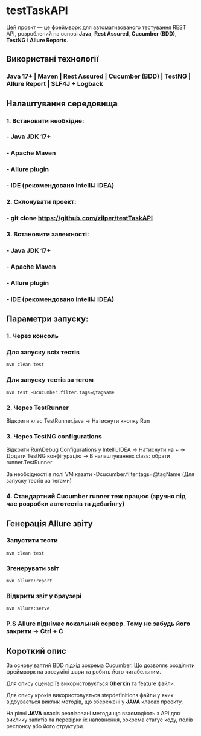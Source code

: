 # testTaskAPI
Цей проєкт — це фреймворк для автоматизованого тестування REST API, розроблений на основі **Java**, **Rest Assured**, **Cucumber (BDD)**, **TestNG** і **Allure Reports**.

## **Використані технології**

### **Java 17+** | **Maven** | **Rest Assured** | **Cucumber (BDD)** | **TestNG** | **Allure Report** | **SLF4J + Logback** 

## Налаштування середовища

### 1. Встановити необхідне:
### - **Java JDK 17+**
### - **Apache Maven**
### - **Allure plugin**
### - IDE (рекомендовано **IntelliJ IDEA**)

### 2. Склонувати проект:
### - git clone https://github.com/zilper/testTaskAPI

### 3. Встановити залежності:
### - **Java JDK 17+**
### - **Apache Maven**
### - **Allure plugin**
### - IDE (рекомендовано **IntelliJ IDEA**)

## Параметри запуску:
### 1. Через консоль
### Для запуску всіх тестів

    mvn clean test

### Для запуску тестів за тегом

    mvn test -Dcucumber.filter.tags=@tagName

### 2. Через TestRunner

Відкрити клас TestRunner.java -> Натиснути кнопку Run

### 3. Через TestNG configurations

Відкрити Run\Debug Configurations у IntelliJIDEA -> Натиснути на + -> Додати TestNG конфігурацію ->  В налаштуваннях class: обрати runner.TestRunner

За необхідності в полі VM казати -Dcucumber.filter.tags=@tagName (Для запуску тестів за тегами)

### 4. Стандартний Cucumber runner теж працює (зручно під час розробки автотестів та дебагінгу)

## Генерація Allure звіту
### Запустити тести

    mvn clean test

### Згенерувати звіт

    mvn allure:report

### Відкрити звіт у браузері

    mvn allure:serve

### P.S Allure піднімає локальний сервер. Тому не забудь його закрити -> Ctrl + C


## Короткий опис

За основу взятий BDD підхід зокрема Cucumber. Що дозволяє розділити фреймворк на зрозумілі шари та робить його читабельним.

Для опису сценаріїв використовується **Gherkin** та feature файли.

Для опису кроків використовується stepdefinitions файли у яких відбувається виклик методів, що збережені у **JAVA** класах проекту.

На рівні **JAVA** класів реалізовані методи що взаємодіють з API для виклику запитів та перевірки їх наповнення, зокрема статус коду, полів респонсу або його структури.


    